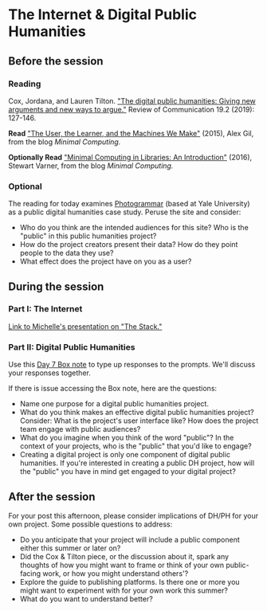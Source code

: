 # The Internet & Digital Public Humanities

## Before the session

### Reading

Cox, Jordana, and Lauren Tilton. ["The digital public humanities: Giving new arguments and new ways to argue."](https://discovery-ebsco-com.proxy.library.cornell.edu/linkprocessor/plink?id=4d593ebf-f86c-33c1-b572-6d055b321337) Review of Communication 19.2 (2019): 127-146.  
  
**Read** ["The User, the Learner, and the Machines We Make"](https://go-dh.github.io/mincomp/thoughts/2015/05/21/user-vs-learner/) (2015), Alex Gil, from the blog *Minimal Computing.*  

**Optionally Read** ["Minimal Computing in Libraries: An Introduction"](https://go-dh.github.io/mincomp/thoughts/2017/01/15/mincomp-libraries-intro/) (2016), Stewart Varner, from the blog *Minimal Computing.*  


### Optional

The reading for today examines [Photogrammar](https://photogrammar.org/maps) (based at Yale University) as a public digital humanities case study. Peruse the site and consider:
* Who do you think are the intended audiences for this site? Who is the "public" in this public humanities project?
* How do the project creators present their data? How do they point people to the data they use?
* What effect does the project have on you as a user? 
  
## During the session  

### Part I: The Internet

[Link to Michelle's presentation on "The Stack."](https://prezi.com/view/KyLPNTtqaHORpCP6K2R6/)  

### Part II: Digital Public Humanities

Use this [Day 7 Box note](https://cornell.box.com/s/hsc2nz46x220y2z1soe8jghbgd8yy8uu) to type up responses to the prompts. We'll discuss your responses together.

If there is issue accessing the Box note, here are the questions:

* Name one purpose for a digital public humanities project. 
* What do you think makes an effective digital public humanities project? Consider: What is the project's user interface like? How does the project team engage with public audiences?
* What do you imagine when you think of the word "public"? In the context of your projects, who is the "public" that you'd like to engage?
* Creating a digital project is only one component of digital public humanities. If you're interested in creating a public DH project, how will the "public" you have in mind get engaged to your digital project?
 
 
## After the session 

For your post this afternoon, please consider implications of DH/PH for your own project. Some possible questions to address:  
* Do you anticipate that your project will include a public component either this summer or later on?  
* Did the Cox & Tilton piece, or the discussion about it, spark any thoughts of how you might want to frame or think of your own public-facing work, or how you might understand others'?
* Explore the guide to publishing platforms. Is there one or more you might want to experiment with for your own work this summer? 
* What do you want to understand better? 
